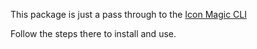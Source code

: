This package is just a pass through to the [Icon Magic CLI](https://www.npmjs.com/package/@icon-magic/cli)

Follow the steps there to install and use.
